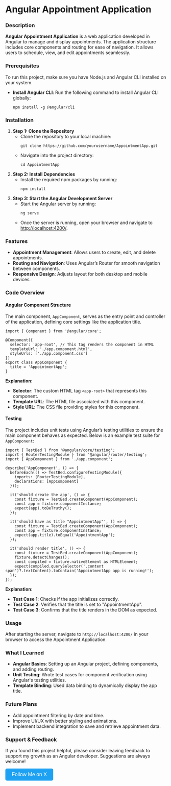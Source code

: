 <h1>Angular Appointment Application</h1>

<h3>Description</h3>
<p><strong>Angular Appointment Application</strong> is a web application developed in Angular to manage and display appointments. The application structure includes core components and routing for ease of navigation. It allows users to schedule, view, and edit appointments seamlessly.</p>

<h3>Prerequisites</h3>
<p>To run this project, make sure you have Node.js and Angular CLI installed on your system.</p>
<ul>
    <li><strong>Install Angular CLI</strong>: Run the following command to install Angular CLI globally:
        <pre><code>npm install -g @angular/cli</code></pre>
    </li>
</ul>

<h3>Installation</h3>
<ol>
    <li><strong>Step 1: Clone the Repository</strong>
        <ul>
            <li>Clone the repository to your local machine:</li>
            <pre><code>git clone https://github.com/yourusername/AppointmentApp.git</code></pre>
            <li>Navigate into the project directory:</li>
            <pre><code>cd AppointmentApp</code></pre>
        </ul>
    </li>
    <li><strong>Step 2: Install Dependencies</strong>
        <ul>
            <li>Install the required npm packages by running:</li>
            <pre><code>npm install</code></pre>
        </ul>
    </li>
    <li><strong>Step 3: Start the Angular Development Server</strong>
        <ul>
            <li>Start the Angular server by running:</li>
            <pre><code>ng serve</code></pre>
            <li>Once the server is running, open your browser and navigate to <a href="http://localhost:4200/" target="_blank">http://localhost:4200/</a>.</li>
        </ul>
    </li>
</ol>

<h3>Features</h3>
<ul>
    <li><strong>Appointment Management</strong>: Allows users to create, edit, and delete appointments.</li>
    <li><strong>Routing and Navigation</strong>: Uses Angular’s Router for smooth navigation between components.</li>
    <li><strong>Responsive Design</strong>: Adjusts layout for both desktop and mobile devices.</li>
</ul>

<h3>Code Overview</h3>

<h4>Angular Component Structure</h4>
<p>The main component, <code>AppComponent</code>, serves as the entry point and controller of the application, defining core settings like the application title.</p>

<pre><code>import { Component } from '@angular/core';

@Component({
  selector: 'app-root', // This tag renders the component in HTML
  templateUrl: './app.component.html', 
  styleUrls: ['./app.component.css']
})
export class AppComponent {
  title = 'AppointmentApp';
}
</code></pre>

<p><strong>Explanation:</strong></p>
<ul>
    <li><strong>Selector</strong>: The custom HTML tag <code>&lt;app-root&gt;</code> that represents this component.</li>
    <li><strong>Template URL</strong>: The HTML file associated with this component.</li>
    <li><strong>Style URL</strong>: The CSS file providing styles for this component.</li>
</ul>

<h4>Testing</h4>
<p>The project includes unit tests using Angular’s testing utilities to ensure the main component behaves as expected. Below is an example test suite for <code>AppComponent</code>:</p>

<pre><code>import { TestBed } from '@angular/core/testing';
import { RouterTestingModule } from '@angular/router/testing';
import { AppComponent } from './app.component';

describe('AppComponent', () => {
  beforeEach(() => TestBed.configureTestingModule({
    imports: [RouterTestingModule],
    declarations: [AppComponent]
  }));

  it('should create the app', () => {
    const fixture = TestBed.createComponent(AppComponent);
    const app = fixture.componentInstance;
    expect(app).toBeTruthy();
  });

  it('should have as title "AppointmentApp"', () => {
    const fixture = TestBed.createComponent(AppComponent);
    const app = fixture.componentInstance;
    expect(app.title).toEqual('AppointmentApp');
  });

  it('should render title', () => {
    const fixture = TestBed.createComponent(AppComponent);
    fixture.detectChanges();
    const compiled = fixture.nativeElement as HTMLElement;
    expect(compiled.querySelector('.content span')?.textContent).toContain('AppointmentApp app is running!');
  });
});
</code></pre>

<p><strong>Explanation:</strong></p>
<ul>
    <li><strong>Test Case 1</strong>: Checks if the app initializes correctly.</li>
    <li><strong>Test Case 2</strong>: Verifies that the title is set to "AppointmentApp".</li>
    <li><strong>Test Case 3</strong>: Confirms that the title renders in the DOM as expected.</li>
</ul>

<h3>Usage</h3>
<p>After starting the server, navigate to <code>http://localhost:4200/</code> in your browser to access the Appointment Application.</p>

<h3>What I Learned</h3>
<ul>
    <li><strong>Angular Basics</strong>: Setting up an Angular project, defining components, and adding routing.</li>
    <li><strong>Unit Testing</strong>: Wrote test cases for component verification using Angular's testing utilities.</li>
    <li><strong>Template Binding</strong>: Used data binding to dynamically display the app title.</li>
</ul>

<h3>Future Plans</h3>
<ul>
    <li>Add appointment filtering by date and time.</li>
    <li>Improve UI/UX with better styling and animations.</li>
    <li>Implement backend integration to save and retrieve appointment data.</li>
</ul>

<h3>Support & Feedback</h3>
<p>If you found this project helpful, please consider leaving feedback to support my growth as an Angular developer. Suggestions are always welcome!</p>

<p><a href="https://x.com/kelvinintech" target="_blank" style="text-decoration: none;">
   <button style="background-color: #1DA1F2; color: white; border: none; padding: 10px 20px; font-size: 16px; border-radius: 5px;">
       Follow Me on X
   </button>
</a></p>

